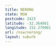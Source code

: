 ```yaml
---
title: NERONG
state: NSW
postcode: 2423
latitude: -32.364861
longitude: 152.270901
url: /nsw/nerong/
layout: suburb
---
```

